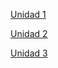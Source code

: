 [Unidad 1](Lenguaje%20de%20Marcas/UD1/El%20Grande%20es%20el%20Capitan.xml)

[Unidad 2](Lenguaje%20de%20Marcas/UD2/README.md)

[Unidad 3](Lenguaje%20de%20Marcas/UD3/)